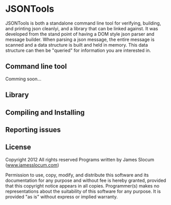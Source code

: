 # JSONTools
JSONTools is both a standalone command line tool for verifying, building, and printing json cleanlyi, and 
a library that can be linked against. It was developed from the stand point of having a DOM style json 
parser and message builder. When parsing a json message, the entire message is scanned and a data structure 
is built and held in memory. This data structure can then be "queried" for information you are interested in.

## Command line tool
Comming soon...

## Library


## Compiling and Installing


## Reporting issues


## License
Copyright 2012
All rights reserved 
Programs written by James Slocum
(www.jamesslocum.com)
									 
Permission to use, copy, modify, and distribute this software and its documentation for any purpose and without fee 
is hereby granted, provided that this copyright notice appears in all copies. Programmer(s) makes no representations 
about the suitability of this software for any purpose.  It is provided "as is" without express or implied warranty.

